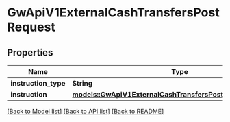 # GwApiV1ExternalCashTransfersPostRequest

## Properties

Name | Type | Description | Notes
------------ | ------------- | ------------- | -------------
**instruction_type** | **String** |  |
**instruction** | [**models::GwApiV1ExternalCashTransfersPostRequestInstruction**](_gw_api_v1_external_cash_transfers_post_request_instruction.md) |  |

[[Back to Model list]](../README.md#documentation-for-models) [[Back to API list]](../README.md#documentation-for-api-endpoints) [[Back to README]](../README.md)
